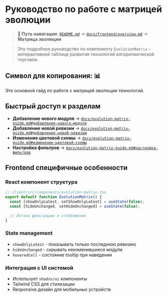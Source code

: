 
# Руководство по работе с матрицей эволюции

> **📍 Путь навигации**: [`README.md`](../../README.md) → [`docs/frontend/overview.md`](overview.md) → **Матрица эволюции**

> Это подробное руководство по компоненту `EvolutionMatrix` - интерактивной таблице развития технологий алгоритмической торговли.

## Символ для копирования: 📊

Это основной гайд по работе с матрицей эволюции технологий.

## Быстрый доступ к разделам

- **Добавление нового модуля** → [`docs/evolution-matrix-guide.md#добавление-нового-модуля`](../evolution-matrix-guide.md#добавление-нового-модуля)
- **Добавление новой ревизии** → [`docs/evolution-matrix-guide.md#добавление-новой-ревизии`](../evolution-matrix-guide.md#добавление-новой-ревизии)  
- **Изменение цветовой схемы** → [`docs/evolution-matrix-guide.md#изменение-цветовой-схемы`](../evolution-matrix-guide.md#изменение-цветовой-схемы)
- **Настройка фильтров** → [`docs/evolution-matrix-guide.md#настройка-фильтров`](../evolution-matrix-guide.md#настройка-фильтров)

## Frontend специфичные особенности

### React компонент структура
```typescript
// client/src/components/evolution-matrix.tsx
export default function EvolutionMatrix() {
  const [showOnlyLatest, setShowOnlyLatest] = useState(false);
  const [hideUnchanged, setHideUnchanged] = useState(false);
  
  // Логика фильтрации и отображения
}
```

### State management
- `showOnlyLatest` - показывать только последнюю ревизию
- `hideUnchanged` - скрывать неизменившиеся модули
- `hoveredCell` - состояние tooltip при наведении

### Интеграция с UI системой
- Использует `shadcn/ui` компоненты
- Tailwind CSS для стилизации
- Responsive дизайн для мобильных устройств
